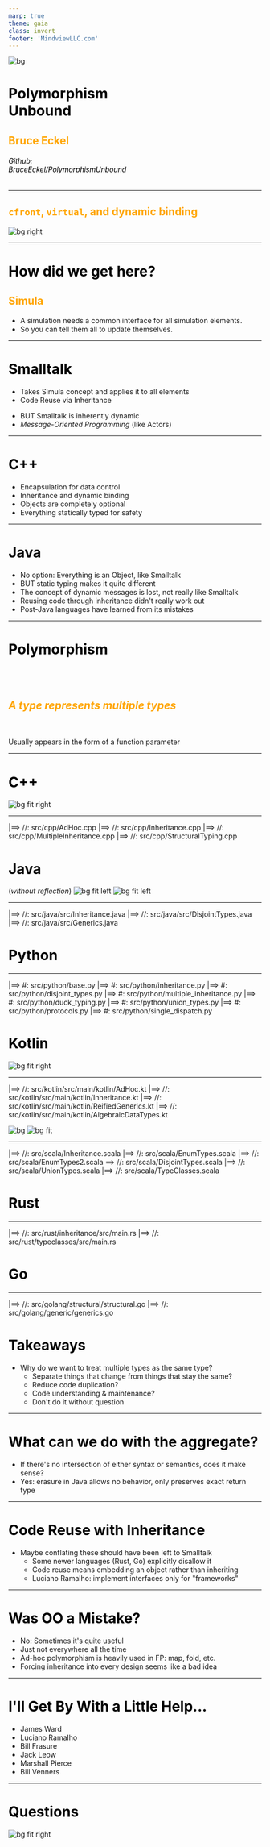 ```yaml
---
marp: true
theme: gaia
class: invert
footer: 'MindviewLLC.com'
---
```


<style scoped>
h1, h2, h3, h4, h5, h6 {
  color: black;
}
a {
  color: black;
  text-decoration: none;
}
</style>
![bg](TitleImage.jpg)

# Polymorphism<br/>Unbound

## Bruce Eckel

###### Github:<br/> BruceEckel/PolymorphismUnbound

---

## `cfront`, `virtual`, and dynamic binding

![bg right](tape.jpg)

---

# How did we get here?

## Simula

- A simulation needs a common interface for all simulation elements.
- So you can tell them all to update themselves.

---

# Smalltalk

- Takes Simula concept and applies it to all elements
- Code Reuse via Inheritance
* BUT Smalltalk is inherently dynamic
* _Message-Oriented Programming_ (like Actors)

---

# C++

  - Encapsulation for data control
  - Inheritance and dynamic binding
  - Objects are completely optional
  - Everything statically typed for safety

---

# Java

  - No option: Everything is an Object, like Smalltalk
  - BUT static typing makes it quite different
  - The concept of dynamic messages is lost, not really like Smalltalk
  - Reusing code through inheritance didn't really work out
  - Post-Java languages have learned from its mistakes

---
<style scoped>
h2 {
  color: orange;
}
</style>
# Polymorphism
<br/><br/>
## _A type represents multiple types_
<br/><br/>
Usually appears in the form of a function parameter

---

# C++

![bg fit right](eckel-c-front-cover-only.jpg)

---

|==> //: src/cpp/AdHoc.cpp
|==> //: src/cpp/Inheritance.cpp
|==> //: src/cpp/MultipleInheritance.cpp
|==> //: src/cpp/StructuralTyping.cpp

# Java

(_without reflection_)
![bg fit left](TIJava4cover.jpg)
![bg fit left](OnJava8Cover.jpg)

---

|==> //: src/java/src/Inheritance.java
|==> //: src/java/src/DisjointTypes.java
|==> //: src/java/src/Generics.java

# Python

---

|==> #: src/python/base.py
|==> #: src/python/inheritance.py
|==> #: src/python/disjoint_types.py
|==> #: src/python/multiple_inheritance.py
|==> #: src/python/duck_typing.py
|==> #: src/python/union_types.py
|==> #: src/python/protocols.py
|==> #: src/python/single_dispatch.py

# Kotlin

![bg fit right](AtomicKotlinCover.png)

---

|==> //: src/kotlin/src/main/kotlin/AdHoc.kt
|==> //: src/kotlin/src/main/kotlin/Inheritance.kt
|==> //: src/kotlin/src/main/kotlin/ReifiedGenerics.kt
|==> //: src/kotlin/src/main/kotlin/AlgebraicDataTypes.kt

![bg](Scala.jpg)
![bg fit](AtomicScala.jpg)

---

|==> //: src/scala/Inheritance.scala
|==> //: src/scala/EnumTypes.scala
|==> //: src/scala/EnumTypes2.scala
\==> //: src/scala/DisjointTypes.scala
|==> //: src/scala/UnionTypes.scala
|==> //: src/scala/TypeClasses.scala

# Rust

---

|==> //: src/rust/inheritance/src/main.rs
|==> //: src/rust/typeclasses/src/main.rs

# Go

---

|==> //: src/golang/structural/structural.go
|==> //: src/golang/generic/generics.go

# Takeaways

* Why do we want to treat multiple types as the same type?
  * Separate things that change from things that stay the same?
  * Reduce code duplication?
  * Code understanding & maintenance?
  * Don't do it without question

---

# What can we do with the aggregate?

* If there's no intersection of either syntax or semantics, does it make sense?
* Yes: erasure in Java allows no behavior, only preserves exact return type

---

# Code Reuse with Inheritance

* Maybe conflating these should have been left to Smalltalk
  * Some newer languages (Rust, Go) explicitly disallow it
  * Code reuse means embedding an object rather than inheriting
  * Luciano Ramalho: implement interfaces only for "frameworks"

---

# Was OO a Mistake?

* No: Sometimes it's quite useful
* Just not everywhere all the time
* Ad-hoc polymorphism is heavily used in FP: map, fold, etc.
* Forcing inheritance into every design seems like a bad idea

---

# I'll Get By With a Little Help...

- James Ward
- Luciano Ramalho
- Bill Frasure
- Jack Leow
- Marshall Pierce
- Bill Venners

---

# Questions

![bg fit right](workwithcare.jpg)
